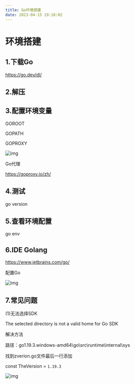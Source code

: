 ```yaml
---
title: Go环境搭建
date: 2023-04-15 19:18:02
---
```



# 环境搭建

## **1.下载Go**

https://go.dev/dl/

##  **2.解压**

## **3.配置环境变量**

GOROOT

GOPATH

GOPROXY



![img](http://cxy-csx.top/FllSFmxz3FY23mk_VqBIzk75T16z)



Go代理

https://goproxy.io/zh/

## **4.测试**

go version

## **5.查看环境配置**

go env

## **6.IDE Golang**

https://www.jetbrains.com/go/

配置Go

![img](http://cxy-csx.top/Fh3K58ILhZMt2gifJBgMoYbyrfYn)

## **7.常见问题**

(1)无法选择SDK

The selected directory is not a valid home for Go SDK

解决方法

路径：go1.19.3.windows-amd64\go\src\runtime\internal\sys

找到zverion.go文件最后一行添加

const TheVersion = `1.19.3`

![img](http://cxy-csx.top/FkhLwq6v0-aFTlbrpalgATDwVPoG)
